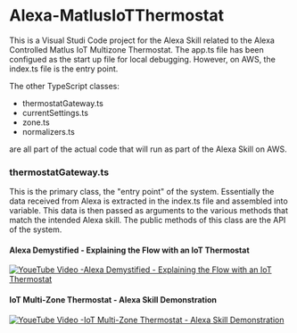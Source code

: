 ﻿# Alexa-MatlusIoTThermostat
This is a Visual Studi Code project for the Alexa Skill related to the Alexa Controlled Matlus IoT Multizone Thermostat.
The app.ts file has been configued as the start up file for local debugging. However, on AWS, the index.ts file is the entry point.

The other TypeScript classes:
* thermostatGateway.ts
* currentSettings.ts
* zone.ts
* normalizers.ts

are all part of the actual code that will run as part of the Alexa Skill on AWS.

### thermostatGateway.ts
This is the primary class, the "entry point" of the system. Essentially the data received from Alexa is extracted in the index.ts file and assembled into variable. This data is then passed as arguments to the various methods that match the intended Alexa skill. The public methods of this class are the API of the system.

#### Alexa Demystified - Explaining the Flow with an IoT Thermostat
[![YoueTube Video -Alexa Demystified - Explaining the Flow with an IoT Thermostat](http://img.youtube.com/vi/rwVX2BN2n0I/0.jpg)](http://www.youtube.com/watch?v=rwVX2BN2n0I)

#### IoT Multi-Zone Thermostat - Alexa Skill Demonstration
[![YoueTube Video -IoT Multi-Zone Thermostat - Alexa Skill Demonstration](http://img.youtube.com/vi/ITUisKjxcCc/0.jpg)](http://www.youtube.com/watch?v=ITUisKjxcCc)


